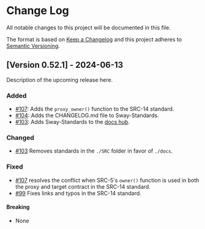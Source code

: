 # Change Log

All notable changes to this project will be documented in this file.

The format is based on [Keep a Changelog](http://keepachangelog.com/)
and this project adheres to [Semantic Versioning](http://semver.org/).

## [Version 0.52.1] - 2024-06-13

Description of the upcoming release here.

### Added

- [#107](https://github.com/FuelLabs/sway-standards/pull/107): Adds the `proxy_owner()` function to the SRC-14 standard.
- [#104](https://github.com/FuelLabs/sway-standards/pull/104): Adds the CHANGELOG.md file to Sway-Standards.
- [#103](https://github.com/FuelLabs/sway-standards/pull/103): Adds Sway-Standards to the [docs hub](https://docs.fuel.network/docs/sway-standards/).

### Changed

- [#103](https://github.com/FuelLabs/sway-standards/pull/103) Removes standards in the `./SRC` folder in favor of `./docs`.

### Fixed

- [#107](https://github.com/FuelLabs/sway-standards/pull/107) resolves the conflict when SRC-5's `owner()` function is used in both the proxy and target contract in the SRC-14 standard.
- [#99](https://github.com/FuelLabs/sway-standards/pull/99) Fixes links and typos in the SRC-14 standard.

#### Breaking

- None

